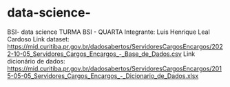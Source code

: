 # data-science-
BSI- data science
TURMA BSI - QUARTA
Integrante: Luis Henrique Leal Cardoso
Link dataset: https://mid.curitiba.pr.gov.br/dadosabertos/ServidoresCargosEncargos/2022-10-05_Servidores_Cargos_Encargos_-_Base_de_Dados.csv
Link dicionário de dados: https://mid.curitiba.pr.gov.br/dadosabertos/ServidoresCargosEncargos/2015-05-05_Servidores_Cargos_Encargos_-_Dicionario_de_Dados.xlsx
